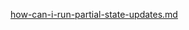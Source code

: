 [how-can-i-run-partial-state-updates.md](https://raw.githubusercontent.com/rx-angular/rx-angular/main/libs/state/docs/snippets/how-can-i-run-partial-state-updates.md ':include')
